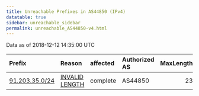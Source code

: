 ```yaml
---
title: Unreachable Prefixes in AS44850 (IPv4)
datatable: true
sidebar: unreachable_sidebar
permalink: unreachable_AS44850-v4.html
---
```


Data as of 2018-12-12 14:35:00 UTC


<div class="datatable-begin"></div>

| Prefix                                                 | Reason                                                                                                   | affected   | Authorized AS   |   MaxLength | Anchor                                         |   unreachable /24s |
|:-------------------------------------------------------|:---------------------------------------------------------------------------------------------------------|:-----------|:----------------|------------:|:-----------------------------------------------|-------------------:|
| [91.203.35.0/24](https://stat.ripe.net/91.203.35.0/24) | [INVALID LENGTH](https://rpki-validator.ripe.net/announcement-preview?asn=AS44850&prefix=91.203.35.0/24) | complete   | AS44850         |          23 | [RIPE](unreachable_RIPE_NCC_RPKI_Root-v4.html) |                  1 |

<div class="datatable-end"></div>